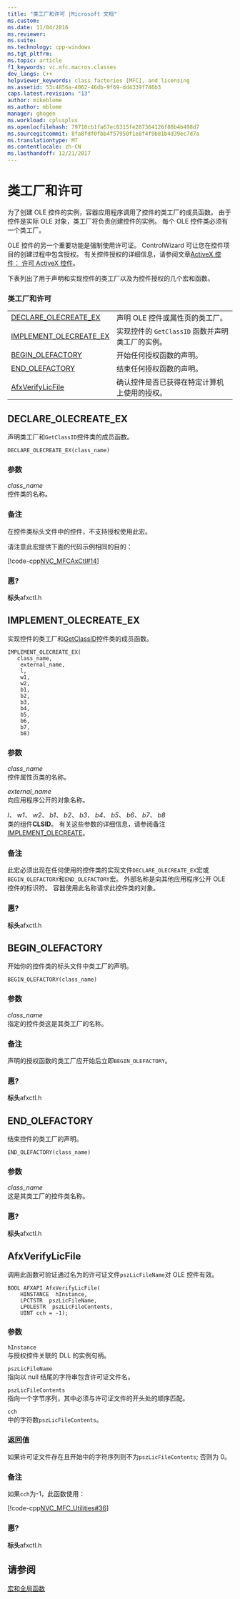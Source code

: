 ```yaml
---
title: "类工厂和许可 |Microsoft 文档"
ms.custom: 
ms.date: 11/04/2016
ms.reviewer: 
ms.suite: 
ms.technology: cpp-windows
ms.tgt_pltfrm: 
ms.topic: article
f1_keywords: vc.mfc.macros.classes
dev_langs: C++
helpviewer_keywords: class factories [MFC], and licensing
ms.assetid: 53c4856a-4062-46db-9f69-dd4339f746b3
caps.latest.revision: "13"
author: mikeblome
ms.author: mblome
manager: ghogen
ms.workload: cplusplus
ms.openlocfilehash: 79710cb1fa67ec8315fe287364126f88b4b498d7
ms.sourcegitcommit: 8fa8fdf0fbb4f57950f1e8f4f9b81b4d39ec7d7a
ms.translationtype: MT
ms.contentlocale: zh-CN
ms.lasthandoff: 12/21/2017
---
```

# <a name="class-factories-and-licensing"></a>类工厂和许可
为了创建 OLE 控件的实例，容器应用程序调用了控件的类工厂的成员函数。 由于控件是实际 OLE 对象，类工厂将负责创建控件的实例。 每个 OLE 控件类必须有一个类工厂。  
  
 OLE 控件的另一个重要功能是强制使用许可证。 ControlWizard 可让您在控件项目的创建过程中包含授权。 有关控件授权的详细信息，请参阅文章[ActiveX 控件： 许可 ActiveX 控件](../../mfc/mfc-activex-controls-licensing-an-activex-control.md)。  
  
 下表列出了用于声明和实现控件的类工厂以及为控件授权的几个宏和函数。  
  
### <a name="class-factories-and-licensing"></a>类工厂和许可  
  
|||  
|-|-|  
|[DECLARE_OLECREATE_EX](#declare_olecreate_ex)|声明 OLE 控件或属性页的类工厂。|  
|[IMPLEMENT_OLECREATE_EX](#implement_olecreate_ex)|实现控件的 `GetClassID` 函数并声明类工厂的实例。|  
|[BEGIN_OLEFACTORY](#begin_olefactory)|开始任何授权函数的声明。|  
|[END_OLEFACTORY](#end_olefactory)|结束任何授权函数的声明。|  
|[AfxVerifyLicFile](#afxverifylicfile)|确认控件是否已获得在特定计算机上使用的授权。|  
  
##  <a name="declare_olecreate_ex"></a>DECLARE_OLECREATE_EX  
 声明类工厂和`GetClassID`控件类的成员函数。  
  
```   
DECLARE_OLECREATE_EX(class_name)   
```  
  
### <a name="parameters"></a>参数  
 *class_name*  
 控件类的名称。  
  
### <a name="remarks"></a>备注  
 在控件类标头文件中的控件，不支持授权使用此宏。  
  
 请注意此宏提供下面的代码示例相同的目的：  
  
 [!code-cpp[NVC_MFCAxCtl#14](../../mfc/reference/codesnippet/cpp/class-factories-and-licensing_1.h)]  
  
### <a name="requirements"></a>惠?  
  **标头**afxctl.h  
  
##  <a name="implement_olecreate_ex"></a>IMPLEMENT_OLECREATE_EX  
 实现控件的类工厂和[GetClassID](../../mfc/reference/colecontrol-class.md#getclassid)控件类的成员函数。  
  
```   
IMPLEMENT_OLECREATE_EX(
   class_name,   
    external_name,    
    l,   
    w1,   
    w2,   
    b1,   
    b2,   
    b3,   
    b4,   
    b5,   
    b6,   
    b7,
    b8)   
```  
  
### <a name="parameters"></a>参数  
 *class_name*  
 控件属性页类的名称。  
  
 *external_name*  
 向应用程序公开的对象名称。  
  
 *l、 w1、 w2、 b1、 b2、 b3、 b4、 b5、 b6、 b7、 b8*  
 类的组件**CLSID**。 有关这些参数的详细信息，请参阅备注[IMPLEMENT_OLECREATE](run-time-object-model-services.md#implement_olecreate)。  
  
### <a name="remarks"></a>备注  
 此宏必须出现在任何使用的控件类的实现文件`DECLARE_OLECREATE_EX`宏或`BEGIN_OLEFACTORY`和`END_OLEFACTORY`宏。 外部名称是向其他应用程序公开 OLE 控件的标识符。 容器使用此名称请求此控件类的对象。  
  
### <a name="requirements"></a>惠?  
  **标头**afxctl.h  
  
##  <a name="begin_olefactory"></a>BEGIN_OLEFACTORY  
 开始你的控件类的标头文件中类工厂的声明。  
  
``` 
BEGIN_OLEFACTORY(class_name)  
```  
  
### <a name="parameters"></a>参数  
 *class_name*  
 指定的控件类这是其类工厂的名称。  
  
### <a name="remarks"></a>备注  
 声明的授权函数的类工厂应开始后立即`BEGIN_OLEFACTORY`。  
  
### <a name="requirements"></a>惠?  
  **标头**afxctl.h  
  
##  <a name="end_olefactory"></a>END_OLEFACTORY  
 结束控件的类工厂的声明。  
  
```  
END_OLEFACTORY(class_name)   
```  
  
### <a name="parameters"></a>参数  
 *class_name*  
 这是其类工厂的控件类名称。  
  
### <a name="requirements"></a>惠?  
  **标头**afxctl.h  
  
##  <a name="afxverifylicfile"></a>AfxVerifyLicFile  
 调用此函数可验证通过名为的许可证文件`pszLicFileName`对 OLE 控件有效。  
  
```   
BOOL AFXAPI AfxVerifyLicFile(
    HINSTANCE  hInstance,  
    LPCTSTR  pszLicFileName,  
    LPOLESTR  pszLicFileContents,  
    UINT cch = -1); 
```  
  
### <a name="parameters"></a>参数  
 `hInstance`  
 与授权控件关联的 DLL 的实例句柄。  
  
 `pszLicFileName`  
 指向以 null 结尾的字符串包含许可证文件名。  
  
 `pszLicFileContents`  
 指向一个字节序列，其中必须与许可证文件的开头处的顺序匹配。  
  
 `cch`  
 中的字符数`pszLicFileContents`。  
  
### <a name="return-value"></a>返回值  
 如果许可证文件存在且开始中的字符序列则不为`pszLicFileContents`; 否则为 0。  
  
### <a name="remarks"></a>备注  
 如果`cch`为-1，此函数使用：  
  
 [!code-cpp[NVC_MFC_Utilities#36](../../mfc/codesnippet/cpp/class-factories-and-licensing_2.cpp)]  

### <a name="requirements"></a>惠?  
  **标头**afxctl.h  

## <a name="see-also"></a>请参阅  
 [宏和全局函数](../../mfc/reference/mfc-macros-and-globals.md)
